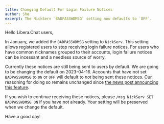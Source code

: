 ```yaml
---
title: Changing Default For Login Failure Notices
author: She
excerpt: The NickServ `BADPASSWDMSG` setting now defaults to `OFF`.
---
```


Hello Libera.Chat users,

In January, we added the `BADPASSWDMSG` setting to `NickServ`.
This setting allows registered users to stop receiving login failure notices.
For users who have common nicknames grouped to their accounts,
login failure notices can be incessant and a needless source of worry.

Currently these notices are still being sent to users by default.
We are going to be changing the default on 2023-04-16.
Accounts that have not set `BADPASSWDMSG` to `ON` or `OFF`
will default to *not* being sent these notices.
Our reasoning for doing so remains unchanged since
[the news post announcing this feature][0].

If you wish to continue receiving these notices,
please `/msg NickServ SET BADPASSWDMSG ON` if you have not already.
Your setting will be preserved when we change the default.

Have a good day!

[0]: https://libera.chat/news/login-failure-notice
